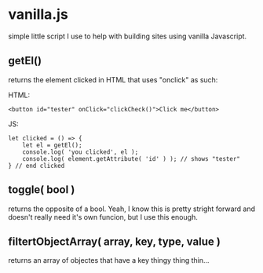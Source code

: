 vanilla.js
===

simple little script I use to help with building sites using vanilla Javascript. 

getEl() 
---

returns the element clicked in HTML that uses "onclick" as such:


HTML:
```
<button id="tester" onClick="clickCheck()">Click me</button>
```

JS:
```
let clicked = () => {
    let el = getEl();
    console.log( 'you clicked', el ); 
    console.log( element.getAttribute( 'id' ) ); // shows "tester"
} // end clicked
```

toggle( bool )
---

returns the opposite of a bool. Yeah, I know this is pretty stright forward and doesn't really need it's own funcion, but I use this enough.

filtertObjectArray( array, key, type, value )
---

returns an array of objectes that have a key thingy thing thin...

